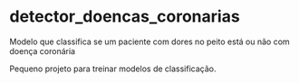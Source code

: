 # detector_doencas_coronarias
Modelo que classifica se um paciente com dores no peito está ou não com doença coronária

Pequeno projeto para treinar modelos de classificação.
